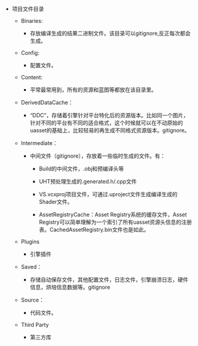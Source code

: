 -   项目文件目录  
    
    -   Binaries:  
        -   存放编译生成的结果二进制文件。该目录可以gitignore,反正每次都会生成。  
            
    
    -   Config:  
        -   配置文件。  
            
    
    -   Content:  
        -   平常最常用到，所有的资源和蓝图等都放在该目录里。  
            
    
    -   DerivedDataCache：  
        -   “DDC”，存储着引擎针对平台特化后的资源版本。比如同一个图片，针对不同的平台有不同的适合格式，这个时候就可以在不动原始的uasset的基础上，比较轻易的再生成不同格式资源版本。gitignore。  
            
    
    -   Intermediate：  
        -   中间文件（gitignore），存放着一些临时生成的文件。有：  
            
            -   Build的中间文件，.obj和预编译头等  
                
            
            -   UHT预处理生成的.generated.h/.cpp文件  
                
            
            -   VS.vcxproj项目文件，可通过.uproject文件生成编译生成的Shader文件。  
                
            
            -   AssetRegistryCache：Asset Registry系统的缓存文件，Asset Registry可以简单理解为一个索引了所有uasset资源头信息的注册表。CachedAssetRegistry.bin文件也是如此。  
                
    
    -   Plugins  
        -   引擎插件  
            
    
    -   Saved：  
        -   存储自动保存文件，其他配置文件，日志文件，引擎崩溃日志，硬件信息，烘培信息数据等。gitignore  
            
    
    -   Source：  
        -   代码文件。  
            
    
    -   Third Party  
        -   第三方库